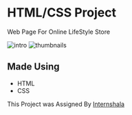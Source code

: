 # HTML/CSS Project

Web Page For Online LifeStyle Store

![intro](https://user-images.githubusercontent.com/77354987/122652374-2c939d00-d15c-11eb-8265-954fc6aca3ba.png)
![thumbnails](https://user-images.githubusercontent.com/77354987/122652543-13d7b700-d15d-11eb-83b2-51ffad8c01fb.png)


## Made Using
- HTML
- CSS

This Project was Assigned By [Internshala](https://trainings.internshala.com/progress/home/web-development/)
